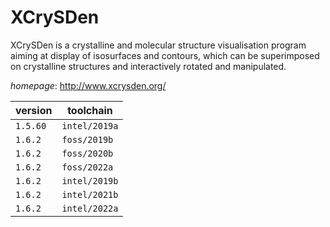 # XCrySDen

XCrySDen is a crystalline and molecular structure visualisation program aiming  at display of isosurfaces and contours, which can be superimposed on crystalline structures and  interactively rotated and manipulated.

*homepage*: <http://www.xcrysden.org/>

version | toolchain
--------|----------
``1.5.60`` | ``intel/2019a``
``1.6.2`` | ``foss/2019b``
``1.6.2`` | ``foss/2020b``
``1.6.2`` | ``foss/2022a``
``1.6.2`` | ``intel/2019b``
``1.6.2`` | ``intel/2021b``
``1.6.2`` | ``intel/2022a``
